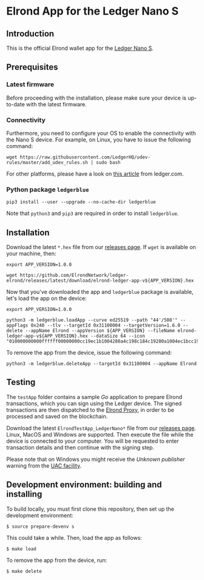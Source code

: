 # Elrond App for the Ledger Nano S

## Introduction

This is the official Elrond wallet app for the [Ledger Nano S](https://www.ledgerwallet.com/products/ledger-nano-s).

## Prerequisites

### Latest firmware

Before proceeding with the installation, please make sure your device is up-to-date with the latest firmware.

### Connectivity

Furthermore, you need to configure your OS to enable the connectivity with the Nano S device. For example, on Linux, you have to issue the following command:

```
wget https://raw.githubusercontent.com/LedgerHQ/udev-rules/master/add_udev_rules.sh | sudo bash
```

For other platforms, please have a look on [this article](https://support.ledger.com/hc/en-us/articles/115005165269) from ledger.com.

### Python package `ledgerblue`

```
pip3 install --user --upgrade --no-cache-dir ledgerblue
```

Note that `python3` and `pip3` are required in order to install `ledgerblue`.


## Installation

Download the latest `*.hex` file from our [releases page](https://github.com/ElrondNetwork/ledger-elrond/releases). If `wget` is available on your machine, then:

```
export APP_VERSION=1.0.0

wget https://github.com/ElrondNetwork/ledger-elrond/releases/latest/download/elrond-ledger-app-v${APP_VERSION}.hex
```

Now that you've downloaded the app and `ledgerblue` package is available, let's load the app on the device:

```
export APP_VERSION=1.0.0

python3 -m ledgerblue.loadApp --curve ed25519 --path "44'/508'" --appFlags 0x240 --tlv --targetId 0x31100004 --targetVersion=1.6.0 --delete --appName Elrond --appVersion ${APP_VERSION} --fileName elrond-ledger-app-v${APP_VERSION}.hex --dataSize 64 --icon "010000000000ffffff00000000cc19ec1b1004280a4c198c184c19280a1004ec1bcc19000000000000"
```

To remove the app from the device, issue the following command:

```
python3 -m ledgerblue.deleteApp --targetId 0x31100004 --appName Elrond
```

## Testing

The `testApp` folder contains a sample *Go* application to prepare Elrond transactions, which you can sign using the Ledger device. The signed transactions are then dispatched to the [Elrond Proxy](https://api.elrond.com), in order to be processed and saved on the blockchain.

Download the latest `ElrondTestApp_LedgerNano*` file from our [releases page](https://github.com/ElrondNetwork/ledger-elrond/releases). Linux, MacOS and Windows are supported. Then execute the file while the device is connected to your computer. You will be requested to enter transaction details and then continue with the signing step.

Please note that on Windows you might receive the _Unknown publisher_ warning from the [UAC facility](https://en.wikipedia.org/wiki/User_Account_Control). 

## Development environment: building and installing

To build locally, you must first clone this repository, then set up the development environment:

```$ source prepare-devenv s```

This could take a while. Then, load the app as follows:

```$ make load```

To remove the app from the device, run:

```$ make delete```
